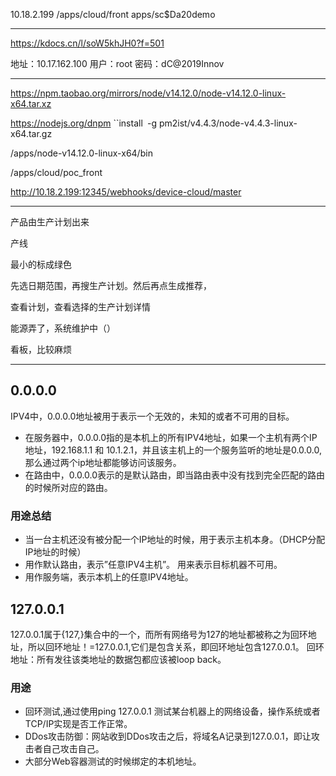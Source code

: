 10.18.2.199
/apps/cloud/front
apps/sc$Da20demo

----

https://kdocs.cn/l/soW5khJH0?f=501

地址：10.17.162.100
用户：root
密码：dC@2019Innov



---



https://npm.taobao.org/mirrors/node/v14.12.0/node-v14.12.0-linux-x64.tar.xz

https://nodejs.org/dnpm ``install` `-g pm2ist/v4.4.3/node-v4.4.3-linux-x64.tar.gz

/apps/node-v14.12.0-linux-x64/bin

/apps/cloud/poc_front

http://10.18.2.199:12345/webhooks/device-cloud/master

---

产品由生产计划出来

产线

最小的标成绿色

先选日期范围，再搜生产计划。然后再点生成推荐，

查看计划，查看选择的生产计划详情

能源弄了，系统维护中（）

看板，比较麻烦

---

## 0.0.0.0

IPV4中，0.0.0.0地址被用于表示一个无效的，未知的或者不可用的目标。

- 在服务器中，0.0.0.0指的是本机上的所有IPV4地址，如果一个主机有两个IP地址，192.168.1.1 和 10.1.2.1，并且该主机上的一个服务监听的地址是0.0.0.0,那么通过两个ip地址都能够访问该服务。
- 在路由中，0.0.0.0表示的是默认路由，即当路由表中没有找到完全匹配的路由的时候所对应的路由。

### 用途总结

- 当一台主机还没有被分配一个IP地址的时候，用于表示主机本身。（DHCP分配IP地址的时候）
- 用作默认路由，表示”任意IPV4主机”。 用来表示目标机器不可用。
- 用作服务端，表示本机上的任意IPV4地址。

## 127.0.0.1

127.0.0.1属于{127,}集合中的一个，而所有网络号为127的地址都被称之为回环地址，所以回环地址！=127.0.0.1,它们是包含关系，即回环地址包含127.0.0.1。 回环地址：所有发往该类地址的数据包都应该被loop back。

### 用途

- 回环测试,通过使用ping 127.0.0.1 测试某台机器上的网络设备，操作系统或者TCP/IP实现是否工作正常。
- DDos攻击防御：网站收到DDos攻击之后，将域名A记录到127.0.0.1，即让攻击者自己攻击自己。
- 大部分Web容器测试的时候绑定的本机地址。

